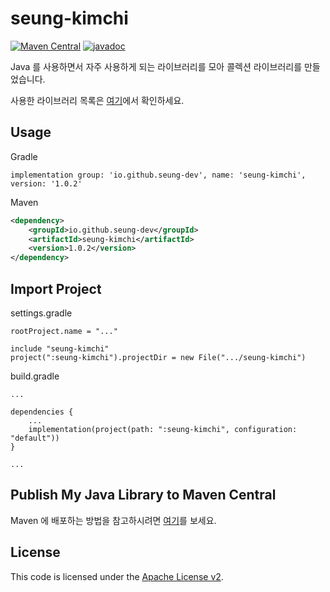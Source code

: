 # seung-kimchi

[![Maven Central](https://img.shields.io/badge/Maven_Central-v1.0.2-blue)](https://central.sonatype.com/artifact/io.github.seung-dev/seung-kimchi)
[![javadoc](https://img.shields.io/badge/javadoc-v1.0.2-blue)](https://javadoc.io/doc/io.github.seung-dev/seung-kimchi/latest/index.html)

Java 를 사용하면서 자주 사용하게 되는 라이브러리를 모아 콜렉션 라이브러리를 만들었습니다.

사용한 라이브러리 목록은 [여기](https://central.sonatype.com/artifact/io.github.seung-dev/seung-kimchi/dependencies)에서 확인하세요.

Usage
-----

Gradle

```
implementation group: 'io.github.seung-dev', name: 'seung-kimchi', version: '1.0.2'
```

Maven

```xml
<dependency>
    <groupId>io.github.seung-dev</groupId>
    <artifactId>seung-kimchi</artifactId>
    <version>1.0.2</version>
</dependency>
```

Import Project
--------------

settings.gradle

```
rootProject.name = "..."

include "seung-kimchi"
project(":seung-kimchi").projectDir = new File(".../seung-kimchi")
```

build.gradle

```
...

dependencies {
    ...
    implementation(project(path: ":seung-kimchi", configuration: "default"))
}

...
```

Publish My Java Library to Maven Central
----------------------------------------

Maven 에 배포하는 방법을 참고하시려면 [여기](./NOTES.md)를 보세요.

License
-------
This code is licensed under the [Apache License v2](https://www.apache.org/licenses/LICENSE-2.0).
